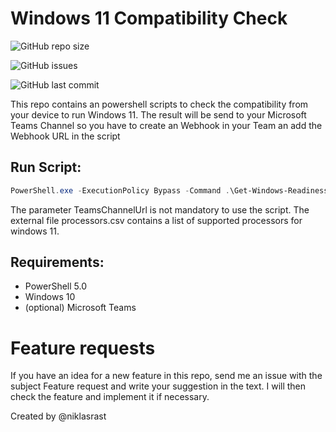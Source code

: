 # Windows 11 Compatibility Check

![GitHub repo size](https://img.shields.io/github/repo-size/niklasrast/Windows-11-Compatibility-Check)

![GitHub issues](https://img.shields.io/github/issues-raw/niklasrast/Windows-11-Compatibility-Check)

![GitHub last commit](https://img.shields.io/github/last-commit/niklasrast/Windows-11-Compatibility-Check)

This repo contains an powershell scripts to check the compatibility from your device to run Windows 11. The result will be send to your Microsoft Teams Channel so you have to create an Webhook in your Team an add the Webhook URL in the script

## Run Script:
```powershell
PowerShell.exe -ExecutionPolicy Bypass -Command .\Get-Windows-Readiness.ps1 -TeamsChannelUrl "https://your-teams-channel.com/webhook-url"
```
The parameter TeamsChannelUrl is not mandatory to use the script. The external file processors.csv contains a list of supported processors for windows 11.
 
## Requirements:
- PowerShell 5.0
- Windows 10
- (optional) Microsoft Teams

# Feature requests
If you have an idea for a new feature in this repo, send me an issue with the subject Feature request and write your suggestion in the text. I will then check the feature and implement it if necessary.

Created by @niklasrast 